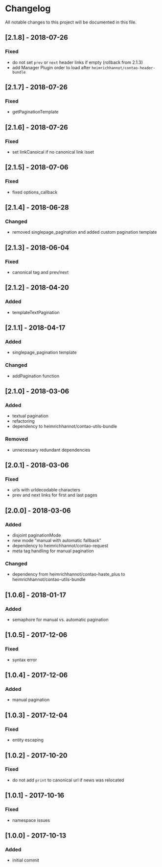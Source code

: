 # Changelog
All notable changes to this project will be documented in this file.

## [2.1.8] - 2018-07-26

### Fixed
- do not set `prev` or `next` header links if empty (rollback from 2.1.3)
- add Manager Plugin order to load after `heimrichhannot/contao-header-bundle` 

## [2.1.7] - 2018-07-26

### Fixed
- getPaginationTemplate

## [2.1.6] - 2018-07-26

### Fixed
- set linkCanoical if no canonical link isset

## [2.1.5] - 2018-07-06

### Fixed
- fixed options_callback

## [2.1.4] - 2018-06-28

### Changed
- removed singlepage_pagination and added custom pagination template

## [2.1.3] - 2018-06-04

### Fixed
- canonical tag and prev/next

## [2.1.2] - 2018-04-20

### Added
- templateTextPagination

## [2.1.1] - 2018-04-17

### Added
- singlepage_pagination template

### Changed
- addPagination function

## [2.1.0] - 2018-03-06

### Added
- textual pagination
- refactoring
- dependency to heimrichhannot/contao-utils-bundle

### Removed
- unnecessary redundant dependencies

## [2.0.1] - 2018-03-06

### Fixed
- urls with urldecodable characters
- prev and next links for first and last pages

## [2.0.0] - 2018-03-06

### Added
- disjoint paginationMode
- new mode "manual with automatic fallback"
- dependency to heimrichhannot/contao-request
- meta tag handling for manual pagination

### Changed
- dependency from heimrichhannot/contao-haste_plus to heimrichhannot/contao-utils-bundle

## [1.0.6] - 2018-01-17

### Added
- semaphore for manual vs. automatic pagination

## [1.0.5] - 2017-12-06

### Fixed
- syntax error

## [1.0.4] - 2017-12-06

### Added
- manual pagination

## [1.0.3] - 2017-12-04

### Fixed
- entity escaping

## [1.0.2] - 2017-10-20

### Fixed
- do not add `print` to canonical url if news was relocated

## [1.0.1] - 2017-10-16

### Fixed
- namespace issues

## [1.0.0] - 2017-10-13

### Added
- initial commit
